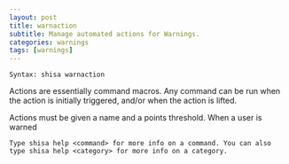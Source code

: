 ```yaml
---
layout: post
title: warnaction
subtitle: Manage automated actions for Warnings.
categories: warnings
tags: [warnings]
---
```


`Syntax: shisa warnaction`

Actions are essentially command macros. Any command can be run when the action is initially triggered, and/or when the action is lifted.

Actions must be given a name and a points threshold. When a user is warned

```
Type shisa help <command> for more info on a command. You can also type shisa help <category> for more info on a category.
```
